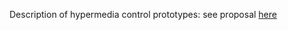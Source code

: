 Description of hypermedia control prototypes: see proposal [here](https://github.com/w3c/wot-thing-description/tree/master/proposals/hypermedia-control)
